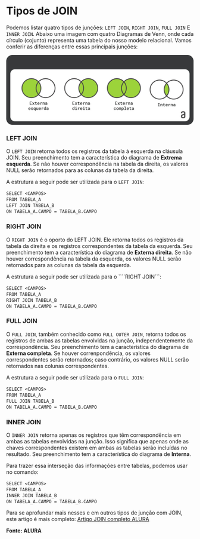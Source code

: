 # Tipos de JOIN

Podemos listar quatro tipos de junções: ```LEFT JOIN```, ```RIGHT JOIN```, ```FULL JOIN``` E ```INNER JOIN```. Abaixo uma imagem com quatro Diagramas de Venn, onde cada círculo (cojunto) representa uma tabela do nosso modelo relacional. Vamos conferir as diferenças entre essas principais junções:

![Tipo de Joins](../ASSETS/tipoJoins.png)

### **LEFT JOIN**

O ```LEFT JOIN``` retorna todos os registros da tabela à esquerda na cláusula JOIN. Seu preenchimento tem a característica do diagrama de **Extrema esquerda**. Se não houver correspondência na tabela da direita, os valores NULL serão retornados para as colunas da tabela da direita.

A estrutura a seguir pode ser utilizada para o ```LEFT JOIN```:

```
SELECT <CAMPOS>
FROM TABELA_A
LEFT JOIN TABELA_B
ON TABELA_A.CAMPO = TABELA_B.CAMPO
```

### **RIGHT JOIN**

O ```RIGHT JOIN``` é o oporto do LEFT JOIN. Ele retorna todos os registros da tabela da direita e os registros correspondentes da tabela da esquerda. Seu preenchimento tem a característica do diagrama de **Externa direita**. Se não houver correspondência na tabela da esquerda, os valores NULL serão retornados para as colunas da tabela da esquerda.

A estrutura a seguir pode ser utilizada para o ````RIGHT JOIN```:

```
SELECT <CAMPOS>
FROM TABELA_A
RIGHT JOIN TABELA_B
ON TABELA_A.CAMPO = TABELA_B.CAMPO
```

### **FULL JOIN**

O ```FULL JOIN```, também conhecido como ```FULL OUTER JOIN```, retorna todos os registros de ambas as tabelas envolvidas na junção, independentemente da correspondência. Seu preenchimento tem a característica do diagrama de **Externa completa**. Se houver correnpondência, os valores correspondentes serão retornados; caso contrário, os valores NULL serão retornados nas colunas correspondentes.

A estrutura a seguir pode ser utilizada para o ```FULL JOIN```:

```
SELECT <CAMPOS>
FROM TABELA_A
FULL JOIN TABELA_B
ON TABELA_A.CAMPO = TABELA_B.CAMPO
```
### **INNER JOIN**

O ```INNER JOIN``` retorna apenas os registros que têm correspondência em ambas as tabelas envolvidas na junção. Isso significa que apenas onde as chaves correspondentes existem em ambas as tabelas serão incluídas no resultado. Seu preenchimento tem a característica do diagrama de **Interna**.

Para trazer essa interseção das informações entre tabelas, podemos usar no comando:

```
SELECT <CAMPOS>
FROM TABELA_A
INNER JOIN TABELA_B
ON TABELA_A.CAMPO = TABELA_B.CAMPO
```

Para se aprofundar mais nesses e em outros tipos de junção com JOIN, este artigo é mais completo: [Artigo JOIN completo ALURA](https://www.alura.com.br/artigos/join-e-seus-tipos#:~:text=Existem%20cinco%20tipos%20de%20JOIN,FULL%20JOIN%20e%20CROSS%20JOIN)

**Fonte: ALURA**